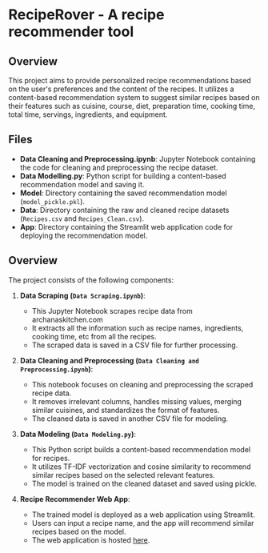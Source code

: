 # RecipeRover - A recipe recommender tool

## Overview

This project aims to provide personalized recipe recommendations based on the user's preferences and the content of the recipes. It utilizes a content-based recommendation system to suggest similar recipes based on their features such as cuisine, course, diet, preparation time, cooking time, total time, servings, ingredients, and equipment.


## Files

- **Data Cleaning and Preprocessing.ipynb**: Jupyter Notebook containing the code for cleaning and preprocessing the recipe dataset.
- **Data Modelling.py**: Python script for building a content-based recommendation model and saving it.
- **Model**: Directory containing the saved recommendation model (`model_pickle.pkl`).
- **Data**: Directory containing the raw and cleaned recipe datasets (`Recipes.csv` and `Recipes_Clean.csv`).
- **App**: Directory containing the Streamlit web application code for deploying the recommendation model.


## Overview

The project consists of the following components:

1. **Data Scraping (`Data Scraping.ipynb`)**:
   - This Jupyter Notebook scrapes recipe data from archanaskitchen.com
   - It extracts all the information such as recipe names, ingredients, cooking time, etc from all the recipes.
   - The scraped data is saved in a CSV file for further processing.

2. **Data Cleaning and Preprocessing (`Data Cleaning and Preprocessing.ipynb`)**:
   - This notebook focuses on cleaning and preprocessing the scraped recipe data.
   - It removes irrelevant columns, handles missing values, merging similar cuisines, and standardizes the format of features.
   - The cleaned data is saved in another CSV file for modeling.

3. **Data Modeling (`Data Modeling.py`)**:
   - This Python script builds a content-based recommendation model for recipes.
   - It utilizes TF-IDF vectorization and cosine similarity to recommend similar recipes based on the selected relevant features.
   - The model is trained on the cleaned dataset and saved using pickle.

4. **Recipe Recommender Web App**:
   - The trained model is deployed as a web application using Streamlit.
   - Users can input a recipe name, and the app will recommend similar recipes based on the model.
   - The web application is hosted [here](https://reciperover.streamlit.apps).